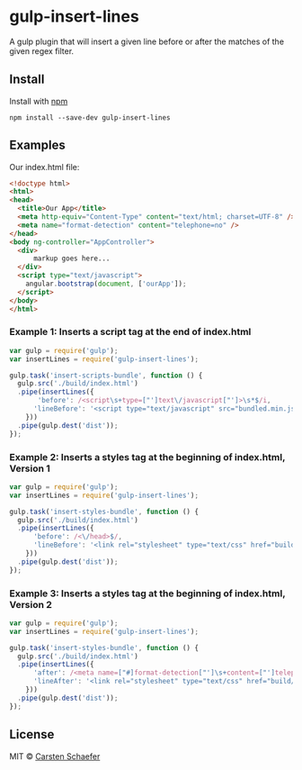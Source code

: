 # gulp-insert-lines
A gulp plugin that will insert a given line before or after the matches of the given regex filter.

## Install

Install with [npm](https://npmjs.org/package/gulp-insert-lines)

```
npm install --save-dev gulp-insert-lines
```


## Examples

Our index.html file:

```html
<!doctype html>
<html>
<head>
  <title>Our App</title>
  <meta http-equiv="Content-Type" content="text/html; charset=UTF-8" />
  <meta name="format-detection" content="telephone=no" />
</head>
<body ng-controller="AppController">
  <div>
      markup goes here...
  </div>
  <script type="text/javascript">
    angular.bootstrap(document, ['ourApp']);
  </script>
</body>
</html>
```

### Example 1: Inserts a script tag at the end of index.html
```js
var gulp = require('gulp');
var insertLines = require('gulp-insert-lines');

gulp.task('insert-scripts-bundle', function () {
  gulp.src('./build/index.html')
  .pipe(insertLines({
       'before': /<script\s+type=["']text\/javascript["']>\s*$/i,
      'lineBefore': '<script type="text/javascript" src="bundled.min.js"></script>'
    }))
  .pipe(gulp.dest('dist'));
});
```

### Example 2: Inserts a styles tag at the beginning of index.html, Version 1 
```js
var gulp = require('gulp');
var insertLines = require('gulp-insert-lines');

gulp.task('insert-styles-bundle', function () {
  gulp.src('./build/index.html')
  .pipe(insertLines({
      'before': /<\/head>$/,
      'lineBefore': '<link rel="stylesheet" type="text/css" href="build/bundled.min.css" />'
    }))
  .pipe(gulp.dest('dist'));
});
```

### Example 3: Inserts a styles tag at the beginning of index.html, Version 2
```js
var gulp = require('gulp');
var insertLines = require('gulp-insert-lines');

gulp.task('insert-styles-bundle', function () {
  gulp.src('./build/index.html')
  .pipe(insertLines({
      'after': /<meta name=["#]format-detection["']\s+content=["']telephone=no["']\s+/>$/,
      'lineAfter': '<link rel="stylesheet" type="text/css" href="build/bundled.min.css" />'
    }))
  .pipe(gulp.dest('dist'));
});
```

## License

MIT © [Carsten Schaefer](http://www.g-tac.de)